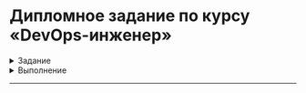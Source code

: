 # Дипломное задание по курсу «DevOps-инженер»

<details>
  <summary>Задание</summary>

  * [Цели:](#цели)
  * [Этапы выполнения:](#этапы-выполнения)
      * [Регистрация доменного имени](#регистрация-доменного-имени)
      * [Создание инфраструктуры](#создание-инфраструктуры)
          * [Установка Nginx и LetsEncrypt](#установка-nginx)
          * [Установка кластера MySQL](#установка-mysql)
          * [Установка WordPress](#установка-wordpress)
          * [Установка Gitlab CE, Gitlab Runner и настройка CI/CD](#установка-gitlab)
          * [Установка Prometheus, Alert Manager, Node Exporter и Grafana](#установка-prometheus)
  * [Что необходимо для сдачи задания?](#что-необходимо-для-сдачи-задания)
  * [Как правильно задавать вопросы дипломному руководителю?](#как-правильно-задавать-вопросы-дипломному-руководителю)

---
## Цели:

1. Зарегистрировать доменное имя (любое на ваш выбор в любой доменной зоне).
2. Подготовить инфраструктуру с помощью Terraform на базе облачного провайдера YandexCloud.
3. Настроить внешний Reverse Proxy на основе Nginx и LetsEncrypt.
4. Настроить кластер MySQL.
5. Установить WordPress.
6. Развернуть Gitlab CE и Gitlab Runner.
7. Настроить CI/CD для автоматического развёртывания приложения.
8. Настроить мониторинг инфраструктуры с помощью стека: Prometheus, Alert Manager и Grafana.

---
## Этапы выполнения:

### Регистрация доменного имени

Подойдет любое доменное имя на ваш выбор в любой доменной зоне.

ПРИМЕЧАНИЕ: Далее в качестве примера используется домен `you.domain` замените его вашим доменом.

Рекомендуемые регистраторы:
  - [nic.ru](https://nic.ru)
  - [reg.ru](https://reg.ru)

Цель:

1. Получить возможность выписывать [TLS сертификаты](https://letsencrypt.org) для веб-сервера.

Ожидаемые результаты:

1. У вас есть доступ к личному кабинету на сайте регистратора.
2. Вы зарезистрировали домен и можете им управлять (редактировать dns записи в рамках этого домена).

### Создание инфраструктуры

Для начала необходимо подготовить инфраструктуру в YC при помощи [Terraform](https://www.terraform.io/).

Особенности выполнения:

- Бюджет купона ограничен, что следует иметь в виду при проектировании инфраструктуры и использовании ресурсов;
- Следует использовать последнюю стабильную версию [Terraform](https://www.terraform.io/).

Предварительная подготовка:

1. Создайте сервисный аккаунт, который будет в дальнейшем использоваться Terraform для работы с инфраструктурой с необходимыми и достаточными правами. Не стоит использовать права суперпользователя
2. Подготовьте [backend](https://www.terraform.io/docs/language/settings/backends/index.html) для Terraform:  
   а. Рекомендуемый вариант: [Terraform Cloud](https://app.terraform.io/)  
   б. Альтернативный вариант: S3 bucket в созданном YC аккаунте.
3. Настройте [workspaces](https://www.terraform.io/docs/language/state/workspaces.html)  
   а. Рекомендуемый вариант: создайте два workspace: *stage* и *prod*. В случае выбора этого варианта все последующие шаги должны учитывать факт существования нескольких workspace.  
   б. Альтернативный вариант: используйте один workspace, назвав его *stage*. Пожалуйста, не используйте workspace, создаваемый Terraform-ом по-умолчанию (*default*).
4. Создайте VPC с подсетями в разных зонах доступности.
5. Убедитесь, что теперь вы можете выполнить команды `terraform destroy` и `terraform apply` без дополнительных ручных действий.
6. В случае использования [Terraform Cloud](https://app.terraform.io/) в качестве [backend](https://www.terraform.io/docs/language/settings/backends/index.html) убедитесь, что применение изменений успешно проходит, используя web-интерфейс Terraform cloud.

Цель:

1. Повсеместно применять IaaC подход при организации (эксплуатации) инфраструктуры.
2. Иметь возможность быстро создавать (а также удалять) виртуальные машины и сети. С целью экономии денег на вашем аккаунте в YandexCloud.

Ожидаемые результаты:

1. Terraform сконфигурирован и создание инфраструктуры посредством Terraform возможно без дополнительных ручных действий.
2. Полученная конфигурация инфраструктуры является предварительной, поэтому в ходе дальнейшего выполнения задания возможны изменения.

---
### Установка Nginx и LetsEncrypt

Необходимо разработать Ansible роль для установки Nginx и LetsEncrypt.

**Для получения LetsEncrypt сертификатов во время тестов своего кода пользуйтесь [тестовыми сертификатами](https://letsencrypt.org/docs/staging-environment/), так как количество запросов к боевым серверам LetsEncrypt [лимитировано](https://letsencrypt.org/docs/rate-limits/).**

Рекомендации:
  - Имя сервера: `you.domain`
  - Характеристики: 2vCPU, 2 RAM, External address (Public) и Internal address.

Цель:

1. Создать reverse proxy с поддержкой TLS для обеспечения безопасного доступа к веб-сервисам по HTTPS.

Ожидаемые результаты:

1. В вашей доменной зоне настроены все A-записи на внешний адрес этого сервера:
    - `https://www.you.domain` (WordPress)
    - `https://gitlab.you.domain` (Gitlab)
    - `https://grafana.you.domain` (Grafana)
    - `https://prometheus.you.domain` (Prometheus)
    - `https://alertmanager.you.domain` (Alert Manager)
2. Настроены все upstream для выше указанных URL, куда они сейчас ведут на этом шаге не важно, позже вы их отредактируете и укажите верные значения.
2. В браузере можно открыть любой из этих URL и увидеть ответ сервера (502 Bad Gateway). На текущем этапе выполнение задания это нормально!

___
### Установка кластера MySQL

Необходимо разработать Ansible роль для установки кластера MySQL.

Рекомендации:
  - Имена серверов: `db01.you.domain` и `db02.you.domain`
  - Характеристики: 4vCPU, 4 RAM, Internal address.

Цель:

1. Получить отказоустойчивый кластер баз данных MySQL.

Ожидаемые результаты:

1. MySQL работает в режиме репликации Master/Slave.
2. В кластере автоматически создаётся база данных c именем `wordpress`.
3. В кластере автоматически создаётся пользователь `wordpress` с полными правами на базу `wordpress` и паролем `wordpress`.

**Вы должны понимать, что в рамках обучения это допустимые значения, но в боевой среде использование подобных значений не приемлимо! Считается хорошей практикой использовать логины и пароли повышенного уровня сложности. В которых будут содержаться буквы верхнего и нижнего регистров, цифры, а также специальные символы!**

___
### Установка WordPress

Необходимо разработать Ansible роль для установки WordPress.

Рекомендации:
  - Имя сервера: `app.you.domain`
  - Характеристики: 4vCPU, 4 RAM, Internal address.

Цель:

1. Установить [WordPress](https://wordpress.org/download/). Это система управления содержимым сайта ([CMS](https://ru.wikipedia.org/wiki/Система_управления_содержимым)) с открытым исходным кодом.


По данным W3techs, WordPress используют 64,7% всех веб-сайтов, которые сделаны на CMS. Это 41,1% всех существующих в мире сайтов. Эту платформу для своих блогов используют The New York Times и Forbes. Такую популярность WordPress получил за удобство интерфейса и большие возможности.

Ожидаемые результаты:

1. Виртуальная машина на которой установлен WordPress и Nginx/Apache (на ваше усмотрение).
2. В вашей доменной зоне настроена A-запись на внешний адрес reverse proxy:
    - `https://www.you.domain` (WordPress)
3. На сервере `you.domain` отредактирован upstream для выше указанного URL и он смотрит на виртуальную машину на которой установлен WordPress.
4. В браузере можно открыть URL `https://www.you.domain` и увидеть главную страницу WordPress.
---
### Установка Gitlab CE и Gitlab Runner

Необходимо настроить CI/CD систему для автоматического развертывания приложения при изменении кода.

Рекомендации:
  - Имена серверов: `gitlab.you.domain` и `runner.you.domain`
  - Характеристики: 4vCPU, 4 RAM, Internal address.

Цель:
1. Построить pipeline доставки кода в среду эксплуатации, то есть настроить автоматический деплой на сервер `app.you.domain` при коммите в репозиторий с WordPress.

Подробнее об [Gitlab CI](https://about.gitlab.com/stages-devops-lifecycle/continuous-integration/)

Ожидаемый результат:

1. Интерфейс Gitlab доступен по https.
2. В вашей доменной зоне настроена A-запись на внешний адрес reverse proxy:
    - `https://gitlab.you.domain` (Gitlab)
3. На сервере `you.domain` отредактирован upstream для выше указанного URL и он смотрит на виртуальную машину на которой установлен Gitlab.
3. При любом коммите в репозиторий с WordPress и создании тега (например, v1.0.0) происходит деплой на виртуальную машину.

___
### Установка Prometheus, Alert Manager, Node Exporter и Grafana

Необходимо разработать Ansible роль для установки Prometheus, Alert Manager и Grafana.

Рекомендации:
  - Имя сервера: `monitoring.you.domain`
  - Характеристики: 4vCPU, 4 RAM, Internal address.

Цель:

1. Получение метрик со всей инфраструктуры.

Ожидаемые результаты:

1. Интерфейсы Prometheus, Alert Manager и Grafana доступены по https.
2. В вашей доменной зоне настроены A-записи на внешний адрес reverse proxy:
  - `https://grafana.you.domain` (Grafana)
  - `https://prometheus.you.domain` (Prometheus)
  - `https://alertmanager.you.domain` (Alert Manager)
3. На сервере `you.domain` отредактированы upstreams для выше указанных URL и они смотрят на виртуальную машину на которой установлены Prometheus, Alert Manager и Grafana.
4. На всех серверах установлен Node Exporter и его метрики доступны Prometheus.
5. У Alert Manager есть необходимый [набор правил](https://awesome-prometheus-alerts.grep.to/rules.html) для создания алертов.
2. В Grafana есть дашборд отображающий метрики из Node Exporter по всем серверам.
3. В Grafana есть дашборд отображающий метрики из MySQL (*).
4. В Grafana есть дашборд отображающий метрики из WordPress (*).

*Примечание: дашборды со звёздочкой являются опциональными заданиями повышенной сложности их выполнение желательно, но не обязательно.*

---
## Что необходимо для сдачи задания?

1. Репозиторий со всеми Terraform манифестами и готовность продемонстрировать создание всех ресурсов с нуля.
2. Репозиторий со всеми Ansible ролями и готовность продемонстрировать установку всех сервисов с нуля.
3. Скриншоты веб-интерфейсов всех сервисов работающих по HTTPS на вашем доменном имени.
  - `https://www.you.domain` (WordPress)
  - `https://gitlab.you.domain` (Gitlab)
  - `https://grafana.you.domain` (Grafana)
  - `https://prometheus.you.domain` (Prometheus)
  - `https://alertmanager.you.domain` (Alert Manager)
4. Все репозитории рекомендуется хранить на одном из ресурсов ([github.com](https://github.com) или [gitlab.com](https://gitlab.com)).

---

</details>

<details>
  <summary>Выполнение</summary>

<details>
  <summary>1. Регистрация доменного имени</summary>

* Зарегистрируем домен `avt0m8.ru` на [reg.ru](https://reg.ru).

* Доступ к личному кабинету на сайте регистратора:

![img.png](assets/diploma1.png)

* Есть возможность управлять доменом (домен делегирован DNS `YC`):

![img.png](assets/diploma2.png)

</details>

<details>
  <summary>2. Создание инфраструктуры</summary>

### Подготовим инфраструктуру в YC при помощи Terraform.

#### Предварительная подготовка:

##### 1. Создадим сервисный аккаунт, который будет в дальнейшем использоваться Terraform для работы с инфраструктурой с правами `editor`:

* Создадим сервисный аккаунт:
```shell
$ yc iam service-account create --name netology-devops
id: <serviceAccount_id>
folder_id: <folder_id>
created_at: "2022-07-28T04:39:09.585658371Z"
name: netology-devops
```

* Назначим сервисному аккаунту роль `editor`:
```shell
$ yc resource-manager folder add-access-binding <folder_id> \
>    --role editor \
>    --subject serviceAccount:<serviceAccount_id>
done (1s)
```

* Создадим статический ключ доступа для сервисного аккаунта:
```shell
$ yc iam access-key create --service-account-name netology-devops
access_key:
  id: aje5eer0vlsaqp9a0tvn
  service_account_id: <serviceAccount_id>
  created_at: "2022-07-28T04:44:38.668319289Z"
  key_id: <access_key>
secret: <secret_key>
```

* Передадим в переменные окружения OAuth token от `YC`:
```shell
export TF_VAR_token=<OAuth_token>
```

##### 2. Подготовим `backend` для `Terraform` (будем использовать `Object Storage` в `YC`):

* Создадим бакет:

![img.png](assets/diploma3.png)

##### 3. Настроим `workspaces`.

* Используем один `workspace`, назвав его `stage`:

<details>
  <summary>variables.tf</summary>

```terraform
variable "hosts" {
  type = map(map(map(string)))
  default = {
    stage = {
      vm1 = {
        name = "db01"
        cores = "2"
        memory = "2"
        core_fraction = "20"
      }
      vm2 = {
        name = "db02"
        cores = "2"
        memory = "2"
        core_fraction = "20"
      }
      vm3 = {
        name = "app"
        cores = "2"
        memory = "2"
        core_fraction = "20"
      }
      vm4 = {
        name = "gitlab"
        cores = "2"
        memory = "8"
        core_fraction = "20"
      }
      vm5 = {
        name = "runner"
        cores = "2"
        memory = "8"
        core_fraction = "20"
      }
      vm6 = {
        name = "monitoring"
        cores = "2"
        memory = "2"
        core_fraction = "20"
      }
    }
  }
}
```

</details>

##### 4. Создадим VPC с подсетями в разных зонах доступности.

<details>
  <summary>network.tf</summary>

```terraform
# Создаем подсети в разных зонах доступности
resource "yandex_vpc_subnet" "avt0m8-subnet-a" {
  v4_cidr_blocks = ["172.16.0.0/24"]
  zone           = "${var.zone}a"
  network_id     = "${yandex_vpc_network.avt0m8-net.id}"
  route_table_id = "${yandex_vpc_route_table.nat-int.id}"
}

resource "yandex_vpc_subnet" "avt0m8-subnet-b" {
  v4_cidr_blocks = ["172.16.1.0/24"]
  zone           = "${var.zone}b"
  network_id     = "${yandex_vpc_network.avt0m8-net.id}"
  route_table_id = "${yandex_vpc_route_table.nat-int.id}"
}
```

</details>

##### 5. Убедимся, что можно выполнить команды terraform destroy и terraform apply без дополнительных ручных действий.

* Инициализируем `terraform`:
```shell
$ terraform init -backend-config=backend.conf

Initializing the backend...

Successfully configured the backend "s3"! Terraform will automatically
use this backend unless the backend configuration changes.

Initializing provider plugins...
- Finding latest version of hashicorp/null...
- Finding latest version of hashicorp/local...
- Finding latest version of yandex-cloud/yandex...
- Installing hashicorp/null v3.1.1...
- Installed hashicorp/null v3.1.1 (unauthenticated)
- Installing hashicorp/local v2.2.3...
- Installed hashicorp/local v2.2.3 (unauthenticated)
- Installing yandex-cloud/yandex v0.77.0...
- Installed yandex-cloud/yandex v0.77.0 (unauthenticated)

Terraform has created a lock file .terraform.lock.hcl to record the provider
selections it made above. Include this file in your version control repository
so that Terraform can guarantee to make the same selections by default when
you run "terraform init" in the future.

Terraform has been successfully initialized!

You may now begin working with Terraform. Try running "terraform plan" to see
any changes that are required for your infrastructure. All Terraform commands
should now work.

If you ever set or change modules or backend configuration for Terraform,
rerun this command to reinitialize your working directory. If you forget, other
commands will detect it and remind you to do so if necessary.
```

* Cоздадим `workspace` `stage`:
```shell
terraform workspace new stage
Created and switched to workspace "stage"!

You're now on a new, empty workspace. Workspaces isolate their state,
so if you run "terraform plan" Terraform will not see any existing state
for this configuration.
```

<details>
  <summary>Terraform plan</summary>

```shell
$ terraform plan
data.yandex_client_config.me: Reading...
data.yandex_compute_image.image: Reading...
data.yandex_client_config.me: Read complete after 1s [id=3519557346]
data.yandex_compute_image.image: Read complete after 2s [id=fd8ju9iqf6g5bcq77jns]

Terraform used the selected providers to generate the following execution plan. Resource actions are indicated with the following symbols:
  + create

Terraform will perform the following actions:

  # local_file.inventory will be created
  + resource "local_file" "inventory" {
      + content              = (known after apply)
      + directory_permission = "0777"
      + file_permission      = "0644"
      + filename             = "../ansible/inventory.yml"
      + id                   = (known after apply)
    }

  # null_resource.ansible will be created
  + resource "null_resource" "ansible" {
      + id = (known after apply)
    }

  # null_resource.wait will be created
  + resource "null_resource" "wait" {
      + id = (known after apply)
    }

  # yandex_compute_instance.hosts["vm1"] will be created
  + resource "yandex_compute_instance" "hosts" {
      + allow_stopping_for_update = true
      + created_at                = (known after apply)
      + folder_id                 = (known after apply)
      + fqdn                      = (known after apply)
      + hostname                  = "db01"
      + id                        = (known after apply)
      + metadata                  = {
          + "ssh-keys" = <<-EOT
                ubuntu:ssh-rsa <ssh_key>
            EOT
        }
      + name                      = "db01"
      + network_acceleration_type = "standard"
      + platform_id               = "standard-v1"
      + service_account_id        = (known after apply)
      + status                    = (known after apply)
      + zone                      = "ru-central1-a"

      + boot_disk {
          + auto_delete = true
          + device_name = (known after apply)
          + disk_id     = (known after apply)
          + mode        = (known after apply)

          + initialize_params {
              + block_size  = (known after apply)
              + description = (known after apply)
              + image_id    = "fd8ju9iqf6g5bcq77jns"
              + name        = (known after apply)
              + size        = 10
              + snapshot_id = (known after apply)
              + type        = "network-hdd"
            }
        }

      + network_interface {
          + index              = (known after apply)
          + ip_address         = (known after apply)
          + ipv4               = true
          + ipv6               = (known after apply)
          + ipv6_address       = (known after apply)
          + mac_address        = (known after apply)
          + nat                = (known after apply)
          + nat_ip_address     = (known after apply)
          + nat_ip_version     = (known after apply)
          + security_group_ids = (known after apply)
          + subnet_id          = (known after apply)
        }

      + placement_policy {
          + host_affinity_rules = (known after apply)
          + placement_group_id  = (known after apply)
        }

      + resources {
          + core_fraction = 20
          + cores         = 2
          + memory        = 2
        }

      + scheduling_policy {
          + preemptible = true
        }
    }

  # yandex_compute_instance.hosts["vm2"] will be created
  + resource "yandex_compute_instance" "hosts" {
      + allow_stopping_for_update = true
      + created_at                = (known after apply)
      + folder_id                 = (known after apply)
      + fqdn                      = (known after apply)
      + hostname                  = "db02"
      + id                        = (known after apply)
      + metadata                  = {
          + "ssh-keys" = <<-EOT
                ubuntu:ssh-rsa <ssh_key>
            EOT
        }
      + name                      = "db02"
      + network_acceleration_type = "standard"
      + platform_id               = "standard-v1"
      + service_account_id        = (known after apply)
      + status                    = (known after apply)
      + zone                      = "ru-central1-b"

      + boot_disk {
          + auto_delete = true
          + device_name = (known after apply)
          + disk_id     = (known after apply)
          + mode        = (known after apply)

          + initialize_params {
              + block_size  = (known after apply)
              + description = (known after apply)
              + image_id    = "fd8ju9iqf6g5bcq77jns"
              + name        = (known after apply)
              + size        = 10
              + snapshot_id = (known after apply)
              + type        = "network-hdd"
            }
        }

      + network_interface {
          + index              = (known after apply)
          + ip_address         = (known after apply)
          + ipv4               = true
          + ipv6               = (known after apply)
          + ipv6_address       = (known after apply)
          + mac_address        = (known after apply)
          + nat                = (known after apply)
          + nat_ip_address     = (known after apply)
          + nat_ip_version     = (known after apply)
          + security_group_ids = (known after apply)
          + subnet_id          = (known after apply)
        }

      + placement_policy {
          + host_affinity_rules = (known after apply)
          + placement_group_id  = (known after apply)
        }

      + resources {
          + core_fraction = 20
          + cores         = 2
          + memory        = 2
        }

      + scheduling_policy {
          + preemptible = true
        }
    }

  # yandex_compute_instance.hosts["vm3"] will be created
  + resource "yandex_compute_instance" "hosts" {
      + allow_stopping_for_update = true
      + created_at                = (known after apply)
      + folder_id                 = (known after apply)
      + fqdn                      = (known after apply)
      + hostname                  = "app"
      + id                        = (known after apply)
      + metadata                  = {
          + "ssh-keys" = <<-EOT
                ubuntu:ssh-rsa <ssh_key>
            EOT
        }
      + name                      = "app"
      + network_acceleration_type = "standard"
      + platform_id               = "standard-v1"
      + service_account_id        = (known after apply)
      + status                    = (known after apply)
      + zone                      = "ru-central1-a"

      + boot_disk {
          + auto_delete = true
          + device_name = (known after apply)
          + disk_id     = (known after apply)
          + mode        = (known after apply)

          + initialize_params {
              + block_size  = (known after apply)
              + description = (known after apply)
              + image_id    = "fd8ju9iqf6g5bcq77jns"
              + name        = (known after apply)
              + size        = 10
              + snapshot_id = (known after apply)
              + type        = "network-hdd"
            }
        }

      + network_interface {
          + index              = (known after apply)
          + ip_address         = (known after apply)
          + ipv4               = true
          + ipv6               = (known after apply)
          + ipv6_address       = (known after apply)
          + mac_address        = (known after apply)
          + nat                = (known after apply)
          + nat_ip_address     = (known after apply)
          + nat_ip_version     = (known after apply)
          + security_group_ids = (known after apply)
          + subnet_id          = (known after apply)
        }

      + placement_policy {
          + host_affinity_rules = (known after apply)
          + placement_group_id  = (known after apply)
        }

      + resources {
          + core_fraction = 20
          + cores         = 2
          + memory        = 2
        }

      + scheduling_policy {
          + preemptible = true
        }
    }

  # yandex_compute_instance.hosts["vm4"] will be created
  + resource "yandex_compute_instance" "hosts" {
      + allow_stopping_for_update = true
      + created_at                = (known after apply)
      + folder_id                 = (known after apply)
      + fqdn                      = (known after apply)
      + hostname                  = "gitlab"
      + id                        = (known after apply)
      + metadata                  = {
          + "ssh-keys" = <<-EOT
                ubuntu:ssh-rsa <ssh_key>
            EOT
        }
      + name                      = "gitlab"
      + network_acceleration_type = "standard"
      + platform_id               = "standard-v1"
      + service_account_id        = (known after apply)
      + status                    = (known after apply)
      + zone                      = "ru-central1-a"

      + boot_disk {
          + auto_delete = true
          + device_name = (known after apply)
          + disk_id     = (known after apply)
          + mode        = (known after apply)

          + initialize_params {
              + block_size  = (known after apply)
              + description = (known after apply)
              + image_id    = "fd8ju9iqf6g5bcq77jns"
              + name        = (known after apply)
              + size        = 10
              + snapshot_id = (known after apply)
              + type        = "network-hdd"
            }
        }

      + network_interface {
          + index              = (known after apply)
          + ip_address         = (known after apply)
          + ipv4               = true
          + ipv6               = (known after apply)
          + ipv6_address       = (known after apply)
          + mac_address        = (known after apply)
          + nat                = (known after apply)
          + nat_ip_address     = (known after apply)
          + nat_ip_version     = (known after apply)
          + security_group_ids = (known after apply)
          + subnet_id          = (known after apply)
        }

      + placement_policy {
          + host_affinity_rules = (known after apply)
          + placement_group_id  = (known after apply)
        }

      + resources {
          + core_fraction = 20
          + cores         = 2
          + memory        = 8
        }

      + scheduling_policy {
          + preemptible = true
        }
    }

  # yandex_compute_instance.hosts["vm5"] will be created
  + resource "yandex_compute_instance" "hosts" {
      + allow_stopping_for_update = true
      + created_at                = (known after apply)
      + folder_id                 = (known after apply)
      + fqdn                      = (known after apply)
      + hostname                  = "runner"
      + id                        = (known after apply)
      + metadata                  = {
          + "ssh-keys" = <<-EOT
                ubuntu:ssh-rsa <ssh_key>
            EOT
        }
      + name                      = "runner"
      + network_acceleration_type = "standard"
      + platform_id               = "standard-v1"
      + service_account_id        = (known after apply)
      + status                    = (known after apply)
      + zone                      = "ru-central1-a"

      + boot_disk {
          + auto_delete = true
          + device_name = (known after apply)
          + disk_id     = (known after apply)
          + mode        = (known after apply)

          + initialize_params {
              + block_size  = (known after apply)
              + description = (known after apply)
              + image_id    = "fd8ju9iqf6g5bcq77jns"
              + name        = (known after apply)
              + size        = 10
              + snapshot_id = (known after apply)
              + type        = "network-hdd"
            }
        }

      + network_interface {
          + index              = (known after apply)
          + ip_address         = (known after apply)
          + ipv4               = true
          + ipv6               = (known after apply)
          + ipv6_address       = (known after apply)
          + mac_address        = (known after apply)
          + nat                = (known after apply)
          + nat_ip_address     = (known after apply)
          + nat_ip_version     = (known after apply)
          + security_group_ids = (known after apply)
          + subnet_id          = (known after apply)
        }

      + placement_policy {
          + host_affinity_rules = (known after apply)
          + placement_group_id  = (known after apply)
        }

      + resources {
          + core_fraction = 20
          + cores         = 2
          + memory        = 8
        }

      + scheduling_policy {
          + preemptible = true
        }
    }

  # yandex_compute_instance.hosts["vm6"] will be created
  + resource "yandex_compute_instance" "hosts" {
      + allow_stopping_for_update = true
      + created_at                = (known after apply)
      + folder_id                 = (known after apply)
      + fqdn                      = (known after apply)
      + hostname                  = "monitoring"
      + id                        = (known after apply)
      + metadata                  = {
          + "ssh-keys" = <<-EOT
                ubuntu:ssh-rsa <ssh_key>
            EOT
        }
      + name                      = "monitoring"
      + network_acceleration_type = "standard"
      + platform_id               = "standard-v1"
      + service_account_id        = (known after apply)
      + status                    = (known after apply)
      + zone                      = "ru-central1-a"

      + boot_disk {
          + auto_delete = true
          + device_name = (known after apply)
          + disk_id     = (known after apply)
          + mode        = (known after apply)

          + initialize_params {
              + block_size  = (known after apply)
              + description = (known after apply)
              + image_id    = "fd8ju9iqf6g5bcq77jns"
              + name        = (known after apply)
              + size        = 10
              + snapshot_id = (known after apply)
              + type        = "network-hdd"
            }
        }

      + network_interface {
          + index              = (known after apply)
          + ip_address         = (known after apply)
          + ipv4               = true
          + ipv6               = (known after apply)
          + ipv6_address       = (known after apply)
          + mac_address        = (known after apply)
          + nat                = (known after apply)
          + nat_ip_address     = (known after apply)
          + nat_ip_version     = (known after apply)
          + security_group_ids = (known after apply)
          + subnet_id          = (known after apply)
        }

      + placement_policy {
          + host_affinity_rules = (known after apply)
          + placement_group_id  = (known after apply)
        }

      + resources {
          + core_fraction = 20
          + cores         = 2
          + memory        = 2
        }

      + scheduling_policy {
          + preemptible = true
        }
    }

  # yandex_compute_instance.nginx[0] will be created
  + resource "yandex_compute_instance" "nginx" {
      + allow_stopping_for_update = true
      + created_at                = (known after apply)
      + folder_id                 = (known after apply)
      + fqdn                      = (known after apply)
      + hostname                  = "nginx"
      + id                        = (known after apply)
      + metadata                  = {
          + "ssh-keys" = <<-EOT
                ubuntu:ssh-rsa <ssh_key>
            EOT
        }
      + name                      = "nginx"
      + network_acceleration_type = "standard"
      + platform_id               = "standard-v1"
      + service_account_id        = (known after apply)
      + status                    = (known after apply)
      + zone                      = "ru-central1-a"

      + boot_disk {
          + auto_delete = true
          + device_name = (known after apply)
          + disk_id     = (known after apply)
          + mode        = (known after apply)

          + initialize_params {
              + block_size  = (known after apply)
              + description = (known after apply)
              + image_id    = "fd8ju9iqf6g5bcq77jns"
              + name        = (known after apply)
              + size        = 10
              + snapshot_id = (known after apply)
              + type        = "network-hdd"
            }
        }

      + network_interface {
          + index              = (known after apply)
          + ip_address         = "172.16.0.200"
          + ipv4               = true
          + ipv6               = (known after apply)
          + ipv6_address       = (known after apply)
          + mac_address        = (known after apply)
          + nat                = true
          + nat_ip_address     = (known after apply)
          + nat_ip_version     = (known after apply)
          + security_group_ids = (known after apply)
          + subnet_id          = (known after apply)
        }

      + placement_policy {
          + host_affinity_rules = (known after apply)
          + placement_group_id  = (known after apply)
        }

      + resources {
          + core_fraction = 20
          + cores         = 2
          + memory        = 4
        }

      + scheduling_policy {
          + preemptible = (known after apply)
        }
    }

  # yandex_dns_recordset.rs1 will be created
  + resource "yandex_dns_recordset" "rs1" {
      + data    = (known after apply)
      + id      = (known after apply)
      + name    = "avt0m8.ru."
      + ttl     = 600
      + type    = "A"
      + zone_id = (known after apply)
    }

  # yandex_dns_recordset.rs2 will be created
  + resource "yandex_dns_recordset" "rs2" {
      + data    = (known after apply)
      + id      = (known after apply)
      + name    = "www"
      + ttl     = 600
      + type    = "A"
      + zone_id = (known after apply)
    }

  # yandex_dns_recordset.rs3 will be created
  + resource "yandex_dns_recordset" "rs3" {
      + data    = (known after apply)
      + id      = (known after apply)
      + name    = "gitlab"
      + ttl     = 600
      + type    = "A"
      + zone_id = (known after apply)
    }

  # yandex_dns_recordset.rs4 will be created
  + resource "yandex_dns_recordset" "rs4" {
      + data    = (known after apply)
      + id      = (known after apply)
      + name    = "runner"
      + ttl     = 600
      + type    = "A"
      + zone_id = (known after apply)
    }

  # yandex_dns_recordset.rs5 will be created
  + resource "yandex_dns_recordset" "rs5" {
      + data    = (known after apply)
      + id      = (known after apply)
      + name    = "grafana"
      + ttl     = 600
      + type    = "A"
      + zone_id = (known after apply)
    }

  # yandex_dns_recordset.rs6 will be created
  + resource "yandex_dns_recordset" "rs6" {
      + data    = (known after apply)
      + id      = (known after apply)
      + name    = "prometheus"
      + ttl     = 600
      + type    = "A"
      + zone_id = (known after apply)
    }

  # yandex_dns_recordset.rs7 will be created
  + resource "yandex_dns_recordset" "rs7" {
      + data    = (known after apply)
      + id      = (known after apply)
      + name    = "alertmanager"
      + ttl     = 600
      + type    = "A"
      + zone_id = (known after apply)
    }

  # yandex_dns_zone.avt0m8-zone will be created
  + resource "yandex_dns_zone" "avt0m8-zone" {
      + created_at       = (known after apply)
      + folder_id        = (known after apply)
      + id               = (known after apply)
      + name             = "avt0m8-public-zone"
      + private_networks = (known after apply)
      + public           = true
      + zone             = "avt0m8.ru."
    }

  # yandex_vpc_network.avt0m8-net will be created
  + resource "yandex_vpc_network" "avt0m8-net" {
      + created_at                = (known after apply)
      + default_security_group_id = (known after apply)
      + folder_id                 = (known after apply)
      + id                        = (known after apply)
      + labels                    = (known after apply)
      + name                      = "avt0m8"
      + subnet_ids                = (known after apply)
    }

  # yandex_vpc_route_table.nat-int will be created
  + resource "yandex_vpc_route_table" "nat-int" {
      + created_at = (known after apply)
      + folder_id  = (known after apply)
      + id         = (known after apply)
      + labels     = (known after apply)
      + network_id = (known after apply)

      + static_route {
          + destination_prefix = "0.0.0.0/0"
          + next_hop_address   = "172.16.0.200"
        }
    }

  # yandex_vpc_subnet.avt0m8-subnet-a will be created
  + resource "yandex_vpc_subnet" "avt0m8-subnet-a" {
      + created_at     = (known after apply)
      + folder_id      = (known after apply)
      + id             = (known after apply)
      + labels         = (known after apply)
      + name           = (known after apply)
      + network_id     = (known after apply)
      + route_table_id = (known after apply)
      + v4_cidr_blocks = [
          + "172.16.0.0/24",
        ]
      + v6_cidr_blocks = (known after apply)
      + zone           = "ru-central1-a"
    }

  # yandex_vpc_subnet.avt0m8-subnet-b will be created
  + resource "yandex_vpc_subnet" "avt0m8-subnet-b" {
      + created_at     = (known after apply)
      + folder_id      = (known after apply)
      + id             = (known after apply)
      + labels         = (known after apply)
      + name           = (known after apply)
      + network_id     = (known after apply)
      + route_table_id = (known after apply)
      + v4_cidr_blocks = [
          + "172.16.1.0/24",
        ]
      + v6_cidr_blocks = (known after apply)
      + zone           = "ru-central1-b"
    }

Plan: 22 to add, 0 to change, 0 to destroy.

Changes to Outputs:
  + public-ip-for-ingress = (known after apply)

──────────────────────────────────────────────────────────────────────────────────────────────────────────────────────────────────────────────────────────────────────────────────────────────────────────

Note: You didn't use the -out option to save this plan, so Terraform can't guarantee to take exactly these actions if you run "terraform apply" now.

```

</details>

<details>
  <summary>Terraform apply</summary>

```shell
Plan: 20 to add, 0 to change, 0 to destroy.

Changes to Outputs:
  + public-ip-for-ingress = (known after apply)
$ terraform apply
data.yandex_compute_image.image: Reading...
data.yandex_client_config.me: Reading...
data.yandex_client_config.me: Read complete after 1s [id=722491375]
data.yandex_compute_image.image: Read complete after 1s [id=fd8ju9iqf6g5bcq77jns]

Terraform used the selected providers to generate the following execution plan. Resource actions are indicated with the following symbols:
  + create

Terraform will perform the following actions:

********

Do you want to perform these actions in workspace "stage"?
  Terraform will perform the actions described above.
  Only 'yes' will be accepted to approve.

  Enter a value: yes

yandex_vpc_network.avt0m8-net: Creating...
yandex_dns_zone.avt0m8-zone: Creating...
yandex_dns_zone.avt0m8-zone: Creation complete after 2s [id=dns5t06000srm1puc471]
yandex_vpc_network.avt0m8-net: Creation complete after 2s [id=enpqviogjvjfs83u9cfe]
yandex_vpc_route_table.nat-int: Creating...
yandex_vpc_route_table.nat-int: Creation complete after 1s [id=enp2jcgao9to90u442fh]
yandex_vpc_subnet.avt0m8-subnet-b: Creating...
yandex_vpc_subnet.avt0m8-subnet-a: Creating...
yandex_vpc_subnet.avt0m8-subnet-a: Creation complete after 1s [id=e9bku2efii0qg6ok8q75]
yandex_compute_instance.nginx[0]: Creating...
yandex_vpc_subnet.avt0m8-subnet-b: Creation complete after 2s [id=e2leg7l686blu03svled]
yandex_compute_instance.hosts["vm2"]: Creating...
yandex_compute_instance.hosts["vm1"]: Creating...
yandex_compute_instance.hosts["vm5"]: Creating...
yandex_compute_instance.hosts["vm3"]: Creating...
yandex_compute_instance.hosts["vm4"]: Creating...
yandex_compute_instance.hosts["vm6"]: Creating...
yandex_compute_instance.nginx[0]: Still creating... [10s elapsed]
yandex_compute_instance.hosts["vm1"]: Still creating... [10s elapsed]
yandex_compute_instance.hosts["vm2"]: Still creating... [10s elapsed]
yandex_compute_instance.hosts["vm3"]: Still creating... [10s elapsed]
yandex_compute_instance.hosts["vm5"]: Still creating... [10s elapsed]
yandex_compute_instance.hosts["vm6"]: Still creating... [10s elapsed]
yandex_compute_instance.hosts["vm4"]: Still creating... [10s elapsed]
yandex_compute_instance.nginx[0]: Still creating... [20s elapsed]
yandex_compute_instance.hosts["vm1"]: Still creating... [20s elapsed]
yandex_compute_instance.hosts["vm2"]: Still creating... [20s elapsed]
yandex_compute_instance.hosts["vm4"]: Still creating... [20s elapsed]
yandex_compute_instance.hosts["vm6"]: Still creating... [20s elapsed]
yandex_compute_instance.hosts["vm5"]: Still creating... [20s elapsed]
yandex_compute_instance.hosts["vm3"]: Still creating... [20s elapsed]
yandex_compute_instance.hosts["vm4"]: Creation complete after 23s [id=fhm8atcl9ia0ljog7jtp]
yandex_compute_instance.hosts["vm1"]: Creation complete after 23s [id=fhmqkq6btuh6rca8caf3]
yandex_compute_instance.hosts["vm3"]: Creation complete after 24s [id=fhmqtobt74djjii028pf]
yandex_compute_instance.hosts["vm5"]: Creation complete after 26s [id=fhm5o4hpsec7iin0kkbh]
yandex_compute_instance.hosts["vm6"]: Creation complete after 27s [id=fhmkrqbo2ikong1b1u0c]
yandex_compute_instance.nginx[0]: Still creating... [30s elapsed]
yandex_compute_instance.hosts["vm2"]: Still creating... [30s elapsed]
yandex_compute_instance.hosts["vm2"]: Creation complete after 32s [id=epdp29hfeosbu0p89d0j]
yandex_compute_instance.nginx[0]: Creation complete after 33s [id=fhmfthhg4cni5r09tta1]
yandex_dns_recordset.rs4: Creating...
yandex_dns_recordset.rs2: Creating...
yandex_dns_recordset.rs5: Creating...
yandex_dns_recordset.rs3: Creating...
yandex_dns_recordset.rs6: Creating...
yandex_dns_recordset.rs7: Creating...
yandex_dns_recordset.rs1: Creating...
local_file.inventory: Creating...
local_file.inventory: Creation complete after 0s [id=099cc577a9d44c258c8278f0e7e3ba7ace2dd3ec]
yandex_dns_recordset.rs2: Creation complete after 0s [id=dns5t06000srm1puc471/www/A]
yandex_dns_recordset.rs1: Creation complete after 1s [id=dns5t06000srm1puc471/avt0m8.ru./A]
yandex_dns_recordset.rs3: Creation complete after 1s [id=dns5t06000srm1puc471/gitlab/A]
yandex_dns_recordset.rs4: Creation complete after 1s [id=dns5t06000srm1puc471/runner/A]
yandex_dns_recordset.rs7: Creation complete after 2s [id=dns5t06000srm1puc471/alertmanager/A]
yandex_dns_recordset.rs6: Creation complete after 2s [id=dns5t06000srm1puc471/prometheus/A]
yandex_dns_recordset.rs5: Creation complete after 2s [id=dns5t06000srm1puc471/grafana/A]

Apply complete! Resources: 20 added, 0 changed, 0 destroyed.

Outputs:

public-ip-for-ingress = "51.250.85.51"
```

</details>

<details>
  <summary>Terraform destroy</summary>

```shell
$ terraform destroy
data.yandex_client_config.me: Reading...
data.yandex_compute_image.image: Reading...
yandex_vpc_network.avt0m8-net: Refreshing state... [id=enpqviogjvjfs83u9cfe]
yandex_dns_zone.avt0m8-zone: Refreshing state... [id=dns5t06000srm1puc471]
data.yandex_client_config.me: Read complete after 1s [id=3237050756]
yandex_vpc_route_table.nat-int: Refreshing state... [id=enp2jcgao9to90u442fh]
yandex_vpc_subnet.avt0m8-subnet-b: Refreshing state... [id=e2leg7l686blu03svled]
yandex_vpc_subnet.avt0m8-subnet-a: Refreshing state... [id=e9bku2efii0qg6ok8q75]
data.yandex_compute_image.image: Read complete after 6s [id=fd8ju9iqf6g5bcq77jns]
yandex_compute_instance.hosts["vm4"]: Refreshing state... [id=fhm8atcl9ia0ljog7jtp]
yandex_compute_instance.hosts["vm5"]: Refreshing state... [id=fhm5o4hpsec7iin0kkbh]
yandex_compute_instance.hosts["vm1"]: Refreshing state... [id=fhmqkq6btuh6rca8caf3]
yandex_compute_instance.hosts["vm2"]: Refreshing state... [id=epdp29hfeosbu0p89d0j]
yandex_compute_instance.nginx[0]: Refreshing state... [id=fhmfthhg4cni5r09tta1]
yandex_compute_instance.hosts["vm3"]: Refreshing state... [id=fhmqtobt74djjii028pf]
yandex_compute_instance.hosts["vm6"]: Refreshing state... [id=fhmkrqbo2ikong1b1u0c]
yandex_dns_recordset.rs6: Refreshing state... [id=dns5t06000srm1puc471/prometheus/A]
local_file.inventory: Refreshing state... [id=099cc577a9d44c258c8278f0e7e3ba7ace2dd3ec]
yandex_dns_recordset.rs3: Refreshing state... [id=dns5t06000srm1puc471/gitlab/A]
yandex_dns_recordset.rs4: Refreshing state... [id=dns5t06000srm1puc471/runner/A]
yandex_dns_recordset.rs2: Refreshing state... [id=dns5t06000srm1puc471/www/A]
yandex_dns_recordset.rs5: Refreshing state... [id=dns5t06000srm1puc471/grafana/A]
yandex_dns_recordset.rs7: Refreshing state... [id=dns5t06000srm1puc471/alertmanager/A]
yandex_dns_recordset.rs1: Refreshing state... [id=dns5t06000srm1puc471/avt0m8.ru./A]

Terraform used the selected providers to generate the following execution plan. Resource actions are indicated with the following symbols:
  - destroy

Terraform will perform the following actions:

********

Plan: 0 to add, 0 to change, 20 to destroy.

Changes to Outputs:
  - public-ip-for-ingress = "51.250.85.51" -> null

Do you really want to destroy all resources in workspace "stage"?
  Terraform will destroy all your managed infrastructure, as shown above.
  There is no undo. Only 'yes' will be accepted to confirm.

  Enter a value: yes

local_file.inventory: Destroying... [id=099cc577a9d44c258c8278f0e7e3ba7ace2dd3ec]
local_file.inventory: Destruction complete after 0s
yandex_dns_recordset.rs1: Destroying... [id=dns5t06000srm1puc471/avt0m8.ru./A]
yandex_dns_recordset.rs2: Destroying... [id=dns5t06000srm1puc471/www/A]
yandex_dns_recordset.rs6: Destroying... [id=dns5t06000srm1puc471/prometheus/A]
yandex_dns_recordset.rs4: Destroying... [id=dns5t06000srm1puc471/runner/A]
yandex_dns_recordset.rs3: Destroying... [id=dns5t06000srm1puc471/gitlab/A]
yandex_dns_recordset.rs5: Destroying... [id=dns5t06000srm1puc471/grafana/A]
yandex_compute_instance.hosts["vm3"]: Destroying... [id=fhmqtobt74djjii028pf]
yandex_compute_instance.hosts["vm4"]: Destroying... [id=fhm8atcl9ia0ljog7jtp]
yandex_compute_instance.hosts["vm5"]: Destroying... [id=fhm5o4hpsec7iin0kkbh]
yandex_compute_instance.hosts["vm2"]: Destroying... [id=epdp29hfeosbu0p89d0j]
yandex_dns_recordset.rs6: Destruction complete after 1s
yandex_compute_instance.hosts["vm6"]: Destroying... [id=fhmkrqbo2ikong1b1u0c]
yandex_dns_recordset.rs1: Destruction complete after 2s
yandex_dns_recordset.rs7: Destroying... [id=dns5t06000srm1puc471/alertmanager/A]
yandex_dns_recordset.rs3: Destruction complete after 2s
yandex_compute_instance.hosts["vm1"]: Destroying... [id=fhmqkq6btuh6rca8caf3]
yandex_dns_recordset.rs4: Destruction complete after 2s
yandex_dns_recordset.rs5: Destruction complete after 3s
yandex_dns_recordset.rs7: Destruction complete after 1s
yandex_dns_recordset.rs2: Destruction complete after 3s
yandex_dns_zone.avt0m8-zone: Destroying... [id=dns5t06000srm1puc471]
yandex_compute_instance.nginx[0]: Destroying... [id=fhmfthhg4cni5r09tta1]
yandex_dns_zone.avt0m8-zone: Destruction complete after 1s
yandex_compute_instance.hosts["vm4"]: Still destroying... [id=fhm8atcl9ia0ljog7jtp, 10s elapsed]
yandex_compute_instance.hosts["vm5"]: Still destroying... [id=fhm5o4hpsec7iin0kkbh, 10s elapsed]
yandex_compute_instance.hosts["vm3"]: Still destroying... [id=fhmqtobt74djjii028pf, 10s elapsed]
yandex_compute_instance.hosts["vm2"]: Still destroying... [id=epdp29hfeosbu0p89d0j, 10s elapsed]
yandex_compute_instance.hosts["vm6"]: Still destroying... [id=fhmkrqbo2ikong1b1u0c, 10s elapsed]
yandex_compute_instance.hosts["vm1"]: Still destroying... [id=fhmqkq6btuh6rca8caf3, 10s elapsed]
yandex_compute_instance.nginx[0]: Still destroying... [id=fhmfthhg4cni5r09tta1, 10s elapsed]
yandex_compute_instance.hosts["vm5"]: Destruction complete after 15s
yandex_compute_instance.hosts["vm6"]: Destruction complete after 15s
yandex_compute_instance.hosts["vm1"]: Destruction complete after 15s
yandex_compute_instance.hosts["vm3"]: Destruction complete after 17s
yandex_compute_instance.hosts["vm4"]: Destruction complete after 17s
yandex_compute_instance.nginx[0]: Destruction complete after 16s
yandex_compute_instance.hosts["vm2"]: Still destroying... [id=epdp29hfeosbu0p89d0j, 20s elapsed]
yandex_compute_instance.hosts["vm2"]: Destruction complete after 21s
yandex_vpc_subnet.avt0m8-subnet-a: Destroying... [id=e9bku2efii0qg6ok8q75]
yandex_vpc_subnet.avt0m8-subnet-b: Destroying... [id=e2leg7l686blu03svled]
yandex_vpc_subnet.avt0m8-subnet-a: Destruction complete after 4s
yandex_vpc_subnet.avt0m8-subnet-b: Destruction complete after 7s
yandex_vpc_route_table.nat-int: Destroying... [id=enp2jcgao9to90u442fh]
yandex_vpc_route_table.nat-int: Destruction complete after 1s
yandex_vpc_network.avt0m8-net: Destroying... [id=enpqviogjvjfs83u9cfe]
yandex_vpc_network.avt0m8-net: Destruction complete after 0s

Destroy complete! Resources: 20 destroyed.
```

</details>

##### 6. Убедимся, что в бакете сохраняется состояние.

![img.png](assets/diploma4.png)

##### Созданные ВМ.

![img.png](assets/diploma5.png)

##### DNS A-записи настроены на внешний адрес reverse-proxy сервера nginx.

![img.png](assets/diploma6.png)

</details>

<details>
  <summary>3. Установка Nginx и LetsEncrypt</summary>

* Устанавливается ansible-role `nginx`:

```shell
$ tree nginx
nginx
├── defaults
│   └── main.yml
├── handlers
│   └── main.yml
├── tasks
│   ├── certbot.yml
│   ├── cert.yml
│   ├── conf.yml
│   └── main.yml
├── templates
│   ├── nginx.conf
│   ├── nginx_default.conf
│   └── nginx_vhosts.conf
└── vars
    └── main.yml

5 directories, 10 files
```

</details>

<details>
  <summary>4. Установка кластера MySQL</summary>

* Устанавливается ansible-role `mysql`:

```shell
$ tree mysql
mysql
├── defaults
│   └── main.yml
├── handlers
│   └── main.yml
├── tasks
│   ├── main.yml
│   └── replication.yml
└── templates
    ├── master.cnf
    └── slave.cnf

4 directories, 6 files
```

</details>

<details>
  <summary>5. Установка WordPress</summary>

* Устанавливается ansible-role `wordpress`:

```shell
$ tree wordpress
wordpress
├── defaults
│   └── main.yml
├── handlers
│   └── main.yml
├── tasks
│   └── main.yml
└── templates
    ├── nginx.conf
    ├── nginx_default.conf
    └── wp-config.php.j2

4 directories, 6 files
```

* После установки зайдем по адресу `https://avt0m8.ru/`:

![img.png](assets/diploma7.png)

![img.png](assets/diploma8.png)

![img.png](assets/diploma9.png)

</details>

<details>
  <summary>6. Установка Gitlab CE и Gitlab Runner</summary>

* Gitlab CE устанавливается ansible-role `gitlab`:

```shell
$ tree gitlab
gitlab
├── defaults
│   └── main.yml
├── handlers
│   └── main.yml
└── tasks
    └── main.yml

3 directories, 3 files
```

* После установки зайдем по адресу `https://gitlab.avt0m8.ru/`.

- Войдем под учетной записью `root`, пароль в переменной `gitlab_rails['initial_root_password']` в файле `./ansible/roles/gitlab/tasks/main.yml`:

![img.png](assets/diploma10.png)

- Создадим новый проект `netology-wp`:

![img.png](assets/diploma11.png)

- Добавим в него файлы из директории `./netology-wp`:

![img.png](assets/diploma12.png)

* Gitlab Runner устанавливается ansible-role `ansible-gitlab-runner`:

- Запускается отдельно, после разворачивания инфраструктуры командой: `ansible-playbook ./ansible/runner.yml -i ./ansible/inventory.yml -l run`.
- Перед запуском необходимо вписать переменную `gitlab_runner_registration_token` в файле `./ansible/roles/ansible-gitlab-runner/defaults/main.yml` (взять в gui gitlab в настройках CI/CD проекта).
- Также в gui gitlab в настройках CI/CD проекта нужно добавить переменную ssh-key (для доступа `runner` к серверу с `wordpress`).

![img.png](assets/diploma13.png)

```shell
$ tree ansible-gitlab-runner
ansible-gitlab-runner
├── defaults
│   └── main.yml
├── handlers
│   └── main.yml
├── LICENSE
├── meta
│   └── main.yml
├── README.md
├── tasks
│   ├── config-runner-container.yml
│   ├── config-runners-container.yml
│   ├── config-runners-windows.yml
│   ├── config-runners.yml
│   ├── config-runner-windows.yml
│   ├── config-runner.yml
│   ├── Container.yml
│   ├── global-setup-windows.yml
│   ├── global-setup.yml
│   ├── install-arch.yml
│   ├── install-container.yml
│   ├── install-debian.yml
│   ├── install-macos.yml
│   ├── install-redhat.yml
│   ├── install-windows.yml
│   ├── line-config-runner-windows.yml
│   ├── line-config-runner.yml
│   ├── main.yml
│   ├── register-runner-container.yml
│   ├── register-runner-windows.yml
│   ├── register-runner.yml
│   ├── section-config-runner-windows.yml
│   ├── section-config-runner.yml
│   ├── systemd-reload.yml
│   ├── Unix.yml
│   ├── update-config-runner-windows.yml
│   ├── update-config-runner.yml
│   └── Windows.yml
├── tests
│   ├── files
│   │   └── mock_gitlab_runner_ci.py
│   ├── inventory
│   ├── test.yml
│   ├── travis-bootstrap-ansible.ps1
│   └── vars
│       ├── default.yml
│       └── Windows.yml
└── vars
    ├── Archlinux.yml
    ├── Darwin.yml
    ├── Debian.yml
    ├── default.yml
    ├── main.yml
    ├── RedHat.yml
    └── Windows.yml

8 directories, 46 files
```

</details>

<details>
  <summary>7. Установка Prometheus, Alert Manager, Node Exporter и Grafana</summary>

* Gitlab Runner устанавливается ansible-role `monitoring`:

```shell
$ tree monitoring
monitoring
├── defaults
│   └── main.yml
├── handlers
│   └── main.yml
├── tasks
│   ├── alertmanager.yml
│   ├── dashboards.yml
│   ├── grafana.yml
│   ├── main.yml
│   └── prometheus.yml
├── templates
│   ├── alertmanager.systemd.j2
│   ├── alertmanager.yml.j2
│   ├── alert.rules.j2
│   ├── prometheus.service.j2
│   └── prometheus.yml.j2
└── vars
    └── main.yml

5 directories, 13 files
```

* Создан `pipeline`, который осуществляет `deploy` при создании тега (например, v1.0.0) в репозиторий с WordPress:

![img.png](assets/diploma14.png)

* Сделаем `commit` в репозитории `wordpress`. (`deploy` только по `commit` не происходит):

![img.png](assets/diploma15.png)

* Сделаем еще один `commit` в репозитории `wordpress`:

![img.png](assets/diploma16.png)

* Сделаем `tag` в репозитории `wordpress`:

![img.png](assets/diploma17.png)

* Убедимся, что `deploy-job` успешно выполнилась при добавлении `tag` (по второму `commit`):

![img.png](assets/diploma18.png)

* Убедимся, что изменения на `https://www.avt0m8.ru` применились:

![img.png](assets/diploma19.png)

</details>

<details>
  <summary>Необходимое для сдачи задания</summary>

1,2 [Репозиторий со всеми Terraform манифестами и со всеми Ansible ролями.](https://github.com/stasarts/netology-DevOps-diploma)

3 Скриншоты веб-интерфейсов всех сервисов работающих по HTTPS на доменном имени `avt0m8.ru`

* `https://www.avt0m8.ru (WordPress)`:

![img.png](assets/diploma19.png)

* `https://gitlab.avt0m8.ru  (Gitlab)`:

![img.png](assets/diploma10.png)

* `https://grafana.avt0m8.ru  (Grafana)`:

![img.png](assets/diploma20.png)

* `https://prometheus.avt0m8.ru  (Prometheus)`:

![img.png](assets/diploma21.png)

* `https://alertmanager.avt0m8.ru  (Alert Manager)`:

- Остановим одну из ВМ:

![img.png](assets/diploma22.png)

- Убедимся, что сработал `alert`:

![img.png](assets/diploma23.png)

</details>

</details>

---